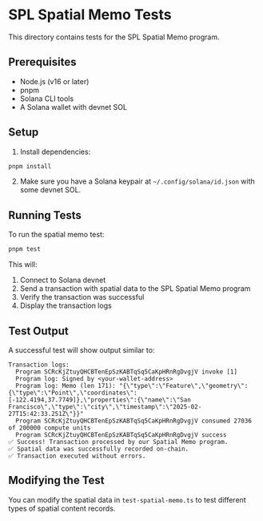 # SPL Spatial Memo Tests

This directory contains tests for the SPL Spatial Memo program.

## Prerequisites

- Node.js (v16 or later)
- pnpm
- Solana CLI tools
- A Solana wallet with devnet SOL

## Setup

1. Install dependencies:

```bash
pnpm install
```

2. Make sure you have a Solana keypair at `~/.config/solana/id.json` with some devnet SOL.

## Running Tests

To run the spatial memo test:

```bash
pnpm test
```

This will:
1. Connect to Solana devnet
2. Send a transaction with spatial data to the SPL Spatial Memo program
3. Verify the transaction was successful
4. Display the transaction logs

## Test Output

A successful test will show output similar to:

```
Transaction logs:
  Program SCRcKjZtuyQHCBTenEpSzKABTqSq5CaKpHRnRgDvgjV invoke [1]
  Program log: Signed by <your-wallet-address>
  Program log: Memo (len 171): "{\"type\":\"Feature\",\"geometry\":{\"type\":\"Point\",\"coordinates\":[-122.4194,37.7749]},\"properties\":{\"name\":\"San Francisco\",\"type\":\"city\",\"timestamp\":\"2025-02-27T15:42:33.251Z\"}}"
  Program SCRcKjZtuyQHCBTenEpSzKABTqSq5CaKpHRnRgDvgjV consumed 27036 of 200000 compute units
  Program SCRcKjZtuyQHCBTenEpSzKABTqSq5CaKpHRnRgDvgjV success
✅ Success! Transaction processed by our Spatial Memo program.
✅ Spatial data was successfully recorded on-chain.
✅ Transaction executed without errors.
```

## Modifying the Test

You can modify the spatial data in `test-spatial-memo.ts` to test different types of spatial content records. 